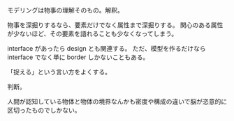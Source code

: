 モデリングは物事の理解そのもの。解釈。

物事を深掘りするなら、要素だけでなく属性まで深掘りする。
関心のある属性が少ないほど、その要素を語れることも少なくなってしまう。

interface があったら design とも関連する。
ただ、模型を作るだけなら interface でなく単に border しかないこともある。

「捉える」という言い方をよくする。

判断。

人間が認知している物体と物体の境界なんかも密度や構成の違いで脳が恣意的に区切ったものでしかない。
